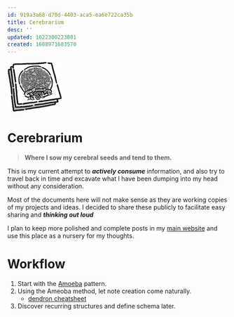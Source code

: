 ```yaml
---
id: 919a3a68-d78d-4403-aca5-ea6e722ca35b
title: Cerebrarium
desc: ''
updated: 1622300223801
created: 1608971683570
---
```



![](/assets/images/2020-12-20-14-44-18.png)
# Cerebrarium

> **Where I sow my cerebral seeds and tend to them.**

This is my current attempt to _**actively consume**_ information,
and also try to travel back in time and excavate what I have been dumping into my head without any consideration.

Most of the documents here will not make sense as they are working copies of my projects and ideas. I decided to share these publicly to facilitate easy sharing and _**thinking out loud**_

I plan to keep more polished and complete posts in my [main website](https://markhyunikchoi.com) and use this place as a nursery for my thoughts.

# Workflow

1. Start with the [Amoeba](https://www.dendron.so/notes/e780000d-c784-4945-8e42-35218a3ecf10.html) pattern.
2. Using the Ameoba method, let note creation come naturally.
    - [dendron cheatsheet](https://www.dendron.so/notes/f9540bb6-7a5a-46db-ae7c-e1a606f28c73.html)
3. Discover recurring structures and define schema later.
